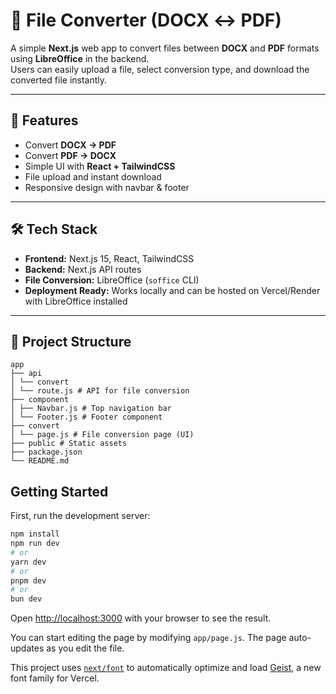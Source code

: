 # 📄 File Converter (DOCX ↔ PDF)

A simple **Next.js** web app to convert files between **DOCX** and **PDF** formats using **LibreOffice** in the backend.  
Users can easily upload a file, select conversion type, and download the converted file instantly.

---

## 🚀 Features
- Convert **DOCX → PDF**
- Convert **PDF → DOCX**
- Simple UI with **React + TailwindCSS**
- File upload and instant download
- Responsive design with navbar & footer

---

## 🛠️ Tech Stack
- **Frontend:** Next.js 15, React, TailwindCSS
- **Backend:** Next.js API routes
- **File Conversion:** LibreOffice (`soffice` CLI)
- **Deployment Ready:** Works locally and can be hosted on Vercel/Render with LibreOffice installed

---

## 📂 Project Structure
```
app
├── api
│ └── convert
│ └── route.js # API for file conversion
├── component
│ ├── Navbar.js # Top navigation bar
│ └── Footer.js # Footer component
├── convert
│ └── page.js # File conversion page (UI)
├── public # Static assets
├── package.json
└── README.md
```


## Getting Started

First, run the development server:

```bash
npm install
npm run dev
# or
yarn dev
# or
pnpm dev
# or
bun dev
```

Open [http://localhost:3000](http://localhost:3000) with your browser to see the result.

You can start editing the page by modifying `app/page.js`. The page auto-updates as you edit the file.

This project uses [`next/font`](https://nextjs.org/docs/app/building-your-application/optimizing/fonts) to automatically optimize and load [Geist](https://vercel.com/font), a new font family for Vercel.



